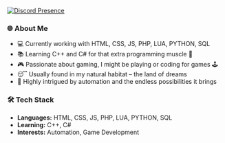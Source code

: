 [![Discord Presence](https://lanyard.cnrad.dev/api/463740062933450759)](https://discord.com/users/463740062933450759)

### 🌐 About Me

- 💻 Currently working with HTML, CSS, JS, PHP, LUA, PYTHON, SQL
- 📚 Learning C++ and C# for that extra programming muscle 💪
- 🎮 Passionate about gaming, I might be playing or coding for games 🕹️
- 😴 Usually found in my natural habitat – the land of dreams
- 🚀 Highly intrigued by automation and the endless possibilities it brings

### 🛠️ Tech Stack

- **Languages:** HTML, CSS, JS, PHP, LUA, PYTHON, SQL
- **Learning:** C++, C#
- **Interests:** Automation, Game Development
  
